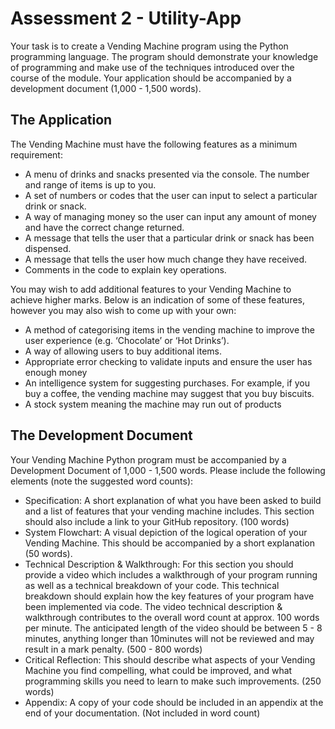 
# Assessment 2 - Utility-App

Your task is to create a Vending Machine program using the Python programming language. The program should demonstrate your knowledge of programming and make use of the techniques introduced over the course of the module. Your application should be accompanied by a development document (1,000 - 1,500 words).

## The Application

The Vending Machine must have the following features as a minimum requirement:
* A menu of drinks and snacks presented via the console. The number and range of items is up to you.
* A set of numbers or codes that the user can input to select a particular drink or snack.
* A way of managing money so the user can input any amount of money and have the correct change returned.
* A message that tells the user that a particular drink or snack has been dispensed.
* A message that tells the user how much change they have received.
* Comments in the code to explain key operations.

You may wish to add additional features to your Vending Machine to achieve higher marks. Below is an indication of some of these features, however you may also wish to come up with your own:
* A method of categorising items in the vending machine to improve the user experience (e.g. ‘Chocolate’ or ‘Hot Drinks’).
* A way of allowing users to buy additional items.
* Appropriate error checking to validate inputs and ensure the user has enough money
* An intelligence system for suggesting purchases. For example, if you buy a coffee, the vending machine may suggest that you buy biscuits.
* A stock system meaning the machine may run out of products

## The Development Document

Your Vending Machine Python program must be accompanied by a Development Document of 1,000 - 1,500 words. Please include the following elements (note the suggested word counts):
* Specification: A short explanation of what you have been asked to build and a list of features that your vending machine includes. This section should also include a link to your GitHub repository. (100 words)
* System Flowchart: A visual depiction of the logical operation of your Vending Machine. This should be accompanied by a short explanation (50 words).
* Technical Description & Walkthrough: For this section you should provide a video which includes a walkthrough of your program running as well as a technical breakdown of your code. This technical breakdown should explain how the key features of your program have been implemented via code. The video technical description & walkthrough contributes to the overall word count at approx. 100 words per minute. The anticipated length of the video should be between 5 - 8 minutes, anything longer than 10minutes will not be reviewed and may result in a mark penalty. (500 - 800 words)
* Critical Reflection: This should describe what aspects of your Vending Machine you find compelling, what could be improved, and what programming skills you need to learn to make such improvements. (250 words)
* Appendix: A copy of your code should be included in an appendix at the end of your documentation. (Not included in word count)
